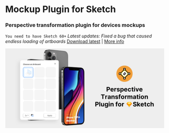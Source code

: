 # Mockup Plugin for Sketch
### Perspective transformation plugin for devices mockups
`You need to have Sketch 60+`
_Latest updates: Fixed a bug that caused endless loading of artboards_
[Download latest](https://github.com/ruslanlatypov/Mockup-Plugin-for-Sketch/releases/download/v2.0.2/mockup.sketchplugin.zip) | [More info](https://www.ls.graphics/mockup-plugin)

![alt text](/about.png "About image")​